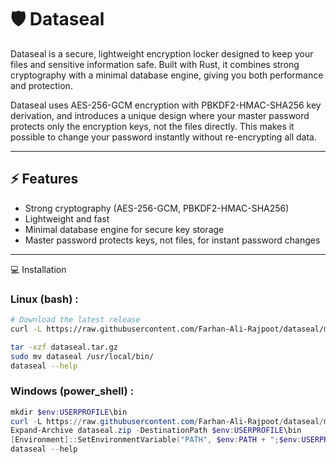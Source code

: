 # 🛡️ Dataseal

Dataseal is a secure, lightweight encryption locker designed to keep your files and sensitive information safe.
Built with Rust, it combines strong cryptography with a minimal database engine, giving you both performance and protection.

Dataseal uses AES-256-GCM encryption with PBKDF2-HMAC-SHA256 key derivation, and introduces a unique design where your master password protects only the encryption keys, not the files directly. This makes it possible to change your password instantly without re-encrypting all data.

---

## ⚡ Features
- Strong cryptography (AES-256-GCM, PBKDF2-HMAC-SHA256)
- Lightweight and fast
- Minimal database engine for secure key storage
- Master password protects keys, not files, for instant password changes

---

💻 Installation

### Linux (bash) : 
```bash
# Download the latest release
curl -L https://raw.githubusercontent.com/Farhan-Ali-Rajpoot/dataseal/main/release/latest/download/dataseal-linux-x86_64-0.1.0.tar.gz -o dataseal.tar.gz

tar -xzf dataseal.tar.gz
sudo mv dataseal /usr/local/bin/
dataseal --help

```
### Windows (power_shell)  :
```powershell
mkdir $env:USERPROFILE\bin
curl -L https://raw.githubusercontent.com/Farhan-Ali-Rajpoot/dataseal/main/release/latest/download/dataseal-windows-x86_64-0.1.0.zip -o dataseal.zip
Expand-Archive dataseal.zip -DestinationPath $env:USERPROFILE\bin
[Environment]::SetEnvironmentVariable("PATH", $env:PATH + ";$env:USERPROFILE\bin", [EnvironmentVariableTarget]::User)
dataseal --help

```
